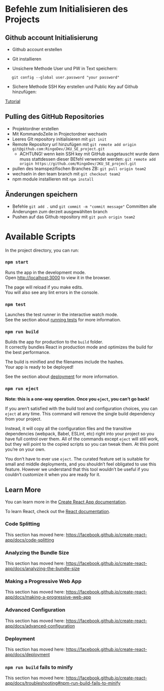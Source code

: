# Befehle zum Initialisieren des Projects

## Github account Initialisierung

* Github account erstellen

* Git installieren

* Unsichere Methode User und PW in Text speichern: 

```git config --global user.name "your username"
   git config --global user.password "your password"
```
* Sichere Methode SSH Key erstellen und Public Key auf Github hinzufügen: 

[Tutorial](https://docs.github.com/en/free-pro-team@latest/github/authenticating-to-github/generating-a-new-ssh-key-and-adding-it-to-the-ssh-agent)

## Pulling des GitHub Repositories

* Projektordner erstellen
* Mit KommandoZeile in Projectordner wechseln
* Leeres GIt repository initialisieren mit `git init`
* Remote Repository url hinzufügen mit `git remote add origin git@github.com:RingoDev/JKU_SE_project.git`
  * ACHTUNG! wenn kein SSH key mit GitHub ausgetauscht wurde dann muss stattdessen dieser BEfehl verwendet werden: `git remote add origin https://github.com/RingoDev/JKU_SE_project.git`
* pullen des teamspezifischen Branches ZB: `git pull origin team2`
* wechseln in den team branch mit `git checkout team2`
* npm module installieren mit `npm install`

## Änderungen speichern

* Befehle `git add .` und `git commit -m "commit message"` Committen alle Änderungen zum derzeit ausgewählten branch
* Pushen auf das Github repository mit `git push origin team2`


# Available Scripts

In the project directory, you can run:

### `npm start`

Runs the app in the development mode.<br />
Open [http://localhost:3000](http://localhost:3000) to view it in the browser.

The page will reload if you make edits.<br />
You will also see any lint errors in the console.

### `npm test`

Launches the test runner in the interactive watch mode.<br />
See the section about [running tests](https://facebook.github.io/create-react-app/docs/running-tests) for more information.

### `npm run build`

Builds the app for production to the `build` folder.<br />
It correctly bundles React in production mode and optimizes the build for the best performance.

The build is minified and the filenames include the hashes.<br />
Your app is ready to be deployed!

See the section about [deployment](https://facebook.github.io/create-react-app/docs/deployment) for more information.

### `npm run eject`

**Note: this is a one-way operation. Once you `eject`, you can’t go back!**

If you aren’t satisfied with the build tool and configuration choices, you can `eject` at any time. This command will remove the single build dependency from your project.

Instead, it will copy all the configuration files and the transitive dependencies (webpack, Babel, ESLint, etc) right into your project so you have full control over them. All of the commands except `eject` will still work, but they will point to the copied scripts so you can tweak them. At this point you’re on your own.

You don’t have to ever use `eject`. The curated feature set is suitable for small and middle deployments, and you shouldn’t feel obligated to use this feature. However we understand that this tool wouldn’t be useful if you couldn’t customize it when you are ready for it.

## Learn More

You can learn more in the [Create React App documentation](https://facebook.github.io/create-react-app/docs/getting-started).

To learn React, check out the [React documentation](https://reactjs.org/).

### Code Splitting

This section has moved here: https://facebook.github.io/create-react-app/docs/code-splitting

### Analyzing the Bundle Size

This section has moved here: https://facebook.github.io/create-react-app/docs/analyzing-the-bundle-size

### Making a Progressive Web App

This section has moved here: https://facebook.github.io/create-react-app/docs/making-a-progressive-web-app

### Advanced Configuration

This section has moved here: https://facebook.github.io/create-react-app/docs/advanced-configuration

### Deployment

This section has moved here: https://facebook.github.io/create-react-app/docs/deployment

### `npm run build` fails to minify

This section has moved here: https://facebook.github.io/create-react-app/docs/troubleshooting#npm-run-build-fails-to-minify

